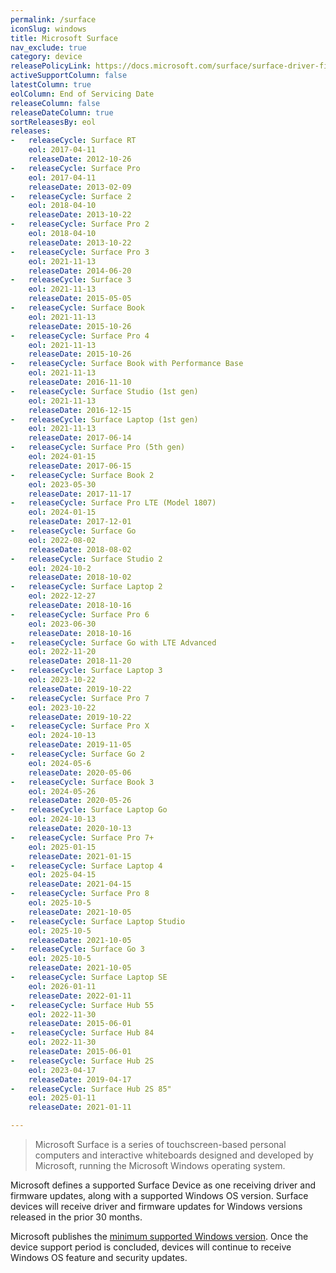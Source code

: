 ```yaml
---
permalink: /surface
iconSlug: windows
title: Microsoft Surface
nav_exclude: true
category: device
releasePolicyLink: https://docs.microsoft.com/surface/surface-driver-firmware-lifecycle-support
activeSupportColumn: false
latestColumn: true
eolColumn: End of Servicing Date
releaseColumn: false
releaseDateColumn: true
sortReleasesBy: eol
releases:
-   releaseCycle: Surface RT
    eol: 2017-04-11
    releaseDate: 2012-10-26
-   releaseCycle: Surface Pro
    eol: 2017-04-11
    releaseDate: 2013-02-09
-   releaseCycle: Surface 2
    eol: 2018-04-10
    releaseDate: 2013-10-22
-   releaseCycle: Surface Pro 2
    eol: 2018-04-10
    releaseDate: 2013-10-22
-   releaseCycle: Surface Pro 3
    eol: 2021-11-13
    releaseDate: 2014-06-20
-   releaseCycle: Surface 3
    eol: 2021-11-13
    releaseDate: 2015-05-05
-   releaseCycle: Surface Book
    eol: 2021-11-13
    releaseDate: 2015-10-26
-   releaseCycle: Surface Pro 4
    eol: 2021-11-13
    releaseDate: 2015-10-26
-   releaseCycle: Surface Book with Performance Base
    eol: 2021-11-13
    releaseDate: 2016-11-10
-   releaseCycle: Surface Studio (1st gen)
    eol: 2021-11-13
    releaseDate: 2016-12-15
-   releaseCycle: Surface Laptop (1st gen)
    eol: 2021-11-13
    releaseDate: 2017-06-14
-   releaseCycle: Surface Pro (5th gen)
    eol: 2024-01-15
    releaseDate: 2017-06-15
-   releaseCycle: Surface Book 2
    eol: 2023-05-30
    releaseDate: 2017-11-17
-   releaseCycle: Surface Pro LTE (Model 1807)
    eol: 2024-01-15
    releaseDate: 2017-12-01
-   releaseCycle: Surface Go
    eol: 2022-08-02
    releaseDate: 2018-08-02
-   releaseCycle: Surface Studio 2
    eol: 2024-10-2
    releaseDate: 2018-10-02
-   releaseCycle: Surface Laptop 2
    eol: 2022-12-27
    releaseDate: 2018-10-16
-   releaseCycle: Surface Pro 6
    eol: 2023-06-30
    releaseDate: 2018-10-16
-   releaseCycle: Surface Go with LTE Advanced
    eol: 2022-11-20
    releaseDate: 2018-11-20
-   releaseCycle: Surface Laptop 3
    eol: 2023-10-22
    releaseDate: 2019-10-22
-   releaseCycle: Surface Pro 7
    eol: 2023-10-22
    releaseDate: 2019-10-22
-   releaseCycle: Surface Pro X
    eol: 2024-10-13
    releaseDate: 2019-11-05
-   releaseCycle: Surface Go 2
    eol: 2024-05-6
    releaseDate: 2020-05-06
-   releaseCycle: Surface Book 3
    eol: 2024-05-26
    releaseDate: 2020-05-26
-   releaseCycle: Surface Laptop Go
    eol: 2024-10-13
    releaseDate: 2020-10-13
-   releaseCycle: Surface Pro 7+
    eol: 2025-01-15
    releaseDate: 2021-01-15
-   releaseCycle: Surface Laptop 4
    eol: 2025-04-15
    releaseDate: 2021-04-15
-   releaseCycle: Surface Pro 8
    eol: 2025-10-5
    releaseDate: 2021-10-05
-   releaseCycle: Surface Laptop Studio
    eol: 2025-10-5
    releaseDate: 2021-10-05
-   releaseCycle: Surface Go 3
    eol: 2025-10-5
    releaseDate: 2021-10-05
-   releaseCycle: Surface Laptop SE
    eol: 2026-01-11
    releaseDate: 2022-01-11
-   releaseCycle: Surface Hub 55
    eol: 2022-11-30
    releaseDate: 2015-06-01
-   releaseCycle: Surface Hub 84
    eol: 2022-11-30
    releaseDate: 2015-06-01
-   releaseCycle: Surface Hub 2S
    eol: 2023-04-17
    releaseDate: 2019-04-17
-   releaseCycle: Surface Hub 2S 85"
    eol: 2025-01-11
    releaseDate: 2021-01-11

---
```


> Microsoft Surface is a series of touchscreen-based personal computers and interactive whiteboards designed and developed by Microsoft, running the Microsoft Windows operating system.

Microsoft defines a supported Surface Device as one receiving driver and firmware updates, along with a supported Windows OS version. Surface devices will receive driver and firmware updates for Windows versions released in the prior 30 months. 

Microsoft publishes the [minimum supported Windows version](https://support.microsoft.com/en-gb/surface/surface-supported-operating-systems-9559cc3c-7a38-31b6-d9fb-571435e84cd1). Once the device support period is concluded, devices will continue to receive Windows OS feature and security updates.

